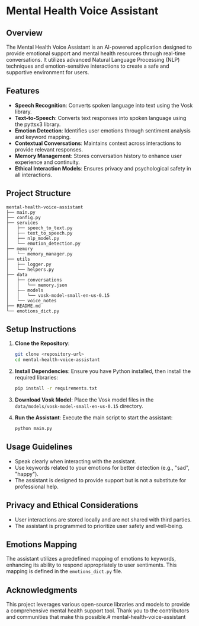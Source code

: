 # Mental Health Voice Assistant

## Overview
The Mental Health Voice Assistant is an AI-powered application designed to provide emotional support and mental health resources through real-time conversations. It utilizes advanced Natural Language Processing (NLP) techniques and emotion-sensitive interactions to create a safe and supportive environment for users.

## Features
- **Speech Recognition**: Converts spoken language into text using the Vosk library.
- **Text-to-Speech**: Converts text responses into spoken language using the pyttsx3 library.
- **Emotion Detection**: Identifies user emotions through sentiment analysis and keyword mapping.
- **Contextual Conversations**: Maintains context across interactions to provide relevant responses.
- **Memory Management**: Stores conversation history to enhance user experience and continuity.
- **Ethical Interaction Models**: Ensures privacy and psychological safety in all interactions.

## Project Structure
```
mental-health-voice-assistant
├── main.py
├── config.py
├── services
│   ├── speech_to_text.py
│   ├── text_to_speech.py
│   ├── nlp_model.py
│   └── emotion_detection.py
├── memory
│   └── memory_manager.py
├── utils
│   ├── logger.py
│   └── helpers.py
├── data
│   ├── conversations
│   │   └── memory.json
│   ├── models
│   │   └── vosk-model-small-en-us-0.15
│   └── voice_notes
├── README.md
└── emotions_dict.py
```

## Setup Instructions
1. **Clone the Repository**: 
   ```bash
   git clone <repository-url>
   cd mental-health-voice-assistant
   ```

2. **Install Dependencies**: 
   Ensure you have Python installed, then install the required libraries:
   ```bash
   pip install -r requirements.txt
   ```

3. **Download Vosk Model**: 
   Place the Vosk model files in the `data/models/vosk-model-small-en-us-0.15` directory.

4. **Run the Assistant**: 
   Execute the main script to start the assistant:
   ```bash
   python main.py
   ```

## Usage Guidelines
- Speak clearly when interacting with the assistant.
- Use keywords related to your emotions for better detection (e.g., "sad", "happy").
- The assistant is designed to provide support but is not a substitute for professional help.

## Privacy and Ethical Considerations
- User interactions are stored locally and are not shared with third parties.
- The assistant is programmed to prioritize user safety and well-being.

## Emotions Mapping
The assistant utilizes a predefined mapping of emotions to keywords, enhancing its ability to respond appropriately to user sentiments. This mapping is defined in the `emotions_dict.py` file.

## Acknowledgments
This project leverages various open-source libraries and models to provide a comprehensive mental health support tool. Thank you to the contributors and communities that make this possible.#   m e n t a l - h e a l t h - v o i c e - a s s i s t a n t  
 